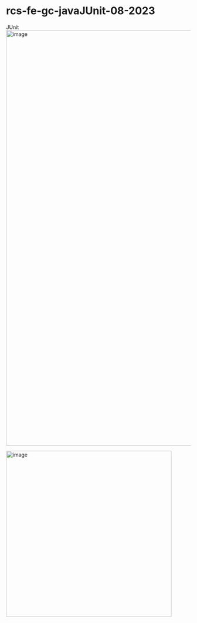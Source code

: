 # rcs-fe-gc-javaJUnit-08-2023
JUnit
<img width="1130" alt="image" src="https://github.com/rcarcole/rcs-fe-gc-javaJUnit-08-2023/assets/55997367/63a1e37c-a7fe-4af0-bff6-c78d73317ddf">

<img width="451" alt="image" src="https://github.com/rcarcole/rcs-fe-gc-javaJUnit-08-2023/assets/55997367/a1cf8768-6acf-464d-b718-702a016002b7">
